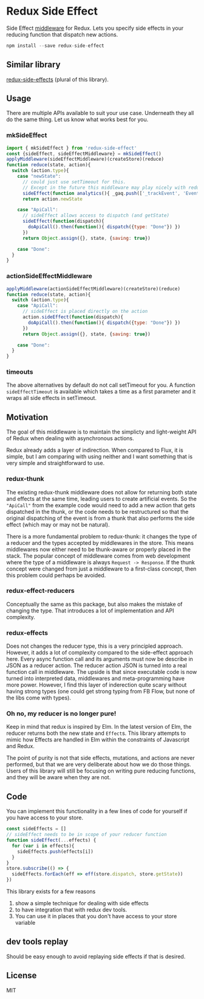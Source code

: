 Redux Side Effect
=============

Side Effect [middleware](http://rackt.github.io/redux/docs/advanced/Middleware.html) for Redux.
Lets you specify side effects in your reducing function that dispatch new actions.

```js
npm install --save redux-side-effect
```
## Similar library

[redux-side-effects](https://github.com/salsita/redux-side-effects) (plural of this library).

## Usage

There are multiple APIs available to suit your use case.
Underneath they all do the same thing. Let us know what works best for you.

### mkSideEffect

```js
import { mkSideEffect } from 'redux-side-effect'
const {sideEffect, sideEffectMiddleware} = mkSideEffect()
applyMiddleware(sideEffectMiddleware)(createStore)(reduce)
function reduce(state, action){
  switch (action.type){
    case "newState":
      // could just use setTimeout for this.
      // Except in the future this middleware may play nicely with redux dev tools
      sideEffect(function analytics(){ _gaq.push(['_trackEvent', 'Event', 'Detail']) })
      return action.newState

    case "ApiCall":
      // sideEffect allows access to dispatch (and getState)
      sideEffect(function(dispatch){
        doApiCall().then(function(){ dispatch({type: "Done"}) })
      })
      return Object.assign({}, state, {saving: true})

    case "Done":
  }
}
```

### actionSideEffectMiddleware

``` js
applyMiddleware(actionSideEffectMiddleware)(createStore)(reduce)
function reduce(state, action){
  switch (action.type){
    case "ApiCall":
      // sideEffect is placed directly on the action
      action.sideEffect(function(dispatch){
        doApiCall().then(function(){ dispatch({type: "Done"}) })
      })
      return Object.assign({}, state, {saving: true})

    case "Done":
  }
}
```

### timeouts

The above alternatives by default do not call setTimeout for you.
A function `sideEffectTimeout` is available which takes a time as a first parameter
and it wraps all side effects in setTimeout.


## Motivation

The goal of this middleware is to maintain the simplicty and light-weight API of Redux when dealing with asynchronous actions.

Redux already adds a layer of indirection. When compared to Flux, it is simple, but I am comparing with using neither and I want something that is very simple and straightforward to use.

### redux-thunk

The existing redux-thunk middleware does not allow for returning both state and effects at the same time, leading users to create artificial events. So the `"ApiCall"` from the example code would need to add a new action that gets dispatched in the thunk, or the code needs to be restructured so that the original dispatching of the event is from a thunk that also performs the side effect (which may or may not be natural).

There is a more fundamental problem to redux-thunk: it changes the type of a reducer and the types accepted by middlewares in the store. This means middlewares now either need to be thunk-aware or properly placed in the stack.
The popular concept of middleware comes from web development where the type of a middleware is always `Request -> Response`. If the thunk concept were changed from just a middleware to a first-class concept, then this problem could perhaps be avoided.


### redux-effect-reducers

Conceptually the same as this package, but also makes the mistake of changing the type.
That introduces a lot of implementation and API complexity.


### redux-effects

Does not changes the reducer type, this is a very principled approach. However, it adds a lot of complexity compared to the side-effect approach here. Every async function call and its arguments must now be describe in JSON as a reducer action. The reducer action JSON is turned into a real function call in middleware.
The upside is that since executable code is now turned into interpreted data, middlewares and meta-programming have more power. However, I find this layer of inderection quite scary without having strong types (one could get strong typing from FB Flow, but none of the libs come with types).

### Oh no, my reducer is no longer pure!

Keep in mind that redux is inspired by Elm. In the latest version of Elm,
the reducer returns both the new state and `Effect`s.
This library attempts to mimic how Effects are handled in Elm within the constraints of Javascript and Redux.

The point of purity is not that side effects, mutations, and actions are never performed, but that we are very deliberate about how we do those things. Users of this library will still be focusing on writing pure reducing functions, and they will be aware when they are not.


## Code

You can implement this functionality in a few lines of code for yourself if you have access to your store.

``` js
const sideEffects = []
// sideEffect needs to be in scope of your reducer function
function sideEffect(...effects) {
  for (var i in effects){
    sideEffects.push(effects[i])
  }
}
store.subscribe(() => {
  sideEffects.forEach(eff => eff(store.dispatch, store.getState))
})
```

This library exists for a few reasons
1) show a simple technique for dealing with side effects
2) to have integration that with redux dev tools.
3) You can use it in places that you don't have access to your store variable


## dev tools replay

Should be easy enough to avoid replaying side effects if that is desired.


## License

MIT
